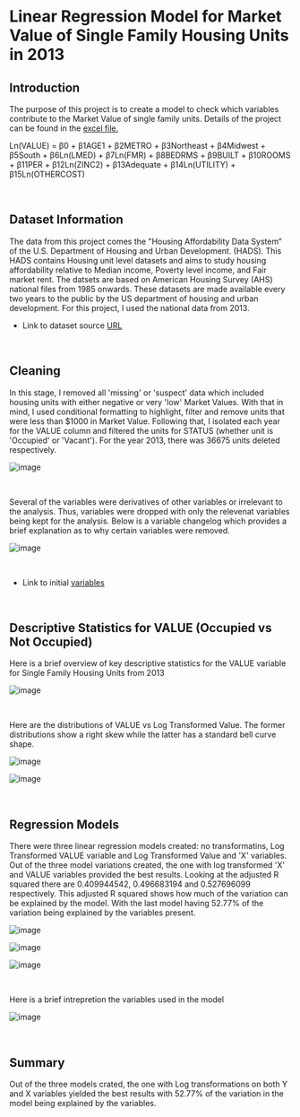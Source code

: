 # Linear Regression Model for Market Value of Single Family Housing Units in 2013 

## Introduction

The purpose of this project is to create a model to check which variables contribute to the Market Value of single family units.
Details of the project can be found in the [excel file.](https://github.com/awe-struck/Housing_Data/blob/main/Linear_Regression_Model/Linear%20Regression%20Model.xlsx)

Ln(VALUE) = β0 + β1AGE1 + β2METRO + β3Northeast  + β4Midwest + β5South + β6Ln(LMED) + β7Ln(FMR) + β8BEDRMS + β9BUILT + β10ROOMS + β11PER + β12Ln(ZINC2) + β13Adequate + β14Ln(UTILITY) + β15Ln(OTHERCOST)


<br />

## Dataset Information

The data from this project comes the "Housing Affordability Data System” of the U.S. Department of Housing and Urban Development. (HADS). This HADS contains Housing unit level datasets and aims to study housing affordability relative to Median income, Poverty level income, and Fair market rent. The datsets are based on American Housing Survey (AHS) national files from 1985 onwards. These datasets are made available every two years to the public by the US department of housing and urban development. For this project, I used the national data from 2013. 

- Link to dataset source [URL](https://www.huduser.gov/portal/datasets/hads/hads.html)


<br />

## Cleaning


In this stage, I removed all 'missing' or 'suspect' data which included housing units with either negative or very 'low' Market Values. With that in mind, 
I used conditional formatting to highlight, filter  and remove  units that were less than $1000 in Market Value. Following that, I isolated each year 
for the VALUE column and filtered the units for STATUS (whether unit is 'Occupied' or 'Vacant'). For the year 2013, there was 36675 units deleted respectively. 


![image](https://user-images.githubusercontent.com/115379520/202646011-a74fc8d3-58fb-4b57-a417-50c521d6438a.png)

<br />

Several of the variables were derivatives of other variables or irrelevant to the analysis. Thus, variables were dropped with only the relevenat variables being kept for the analysis. Below is a variable changelog which provides a brief explanation as to why certain variables were removed.

![image](https://user-images.githubusercontent.com/115379520/202646305-afee42b5-c7e3-42b4-9769-397bd755a938.png)

<br />

- Link to initial [variables](https://github.com/awe-struck/Housing_Data/blob/main/Occupied_versus_Unoccupied_Units/Variables%20List.docx)



<br />

## Descriptive Statistics for VALUE (Occupied vs Not Occupied)

Here is a brief overview of key descriptive statistics for the VALUE variable for Single Family Housing Units from 2013

![image](https://user-images.githubusercontent.com/115379520/202650136-cccf6bd7-e97d-403a-89f5-3a9823965fb2.png)

<br />

Here are the distributions of VALUE vs Log Transformed Value. The former distributions show a right skew while the latter has a standard bell curve shape.

![image](https://user-images.githubusercontent.com/115379520/202650288-ebddb73d-6312-4f8b-8a14-f91db3ac8ef7.png)

![image](https://user-images.githubusercontent.com/115379520/202650350-7d723d79-31f3-42ad-b986-24e4677e41b4.png)



<br />

## Regression Models


There were three linear regression models created: no transformatins, Log Transformed VALUE variable and Log Transformed Value and 'X' variables.
Out of the three model variations created, the one with log transformed 'X' and VALUE variables provided the best results. Looking at the adjusted R squared there are 0.409944542, 0.496683194 and 0.527696099 respectively. This adjusted R squared shows how much of the variation can be explained by the model. With the last model having 52.77% of the variation being explained by the variables present.




![image](https://user-images.githubusercontent.com/115379520/202651915-d493d8b0-1f7b-4b0c-8cfd-12c603915739.png)

![image](https://user-images.githubusercontent.com/115379520/202651990-71bbf16a-a3f3-4ffa-838e-fb4ba07277a9.png)

![image](https://user-images.githubusercontent.com/115379520/202652036-3cd0e1fb-c090-45f4-9c12-137ac0c8d88f.png)

<br />

Here is a brief intrepretion the variables used in the model

![image](https://user-images.githubusercontent.com/115379520/202651101-928e1b88-2919-45c3-8ab9-83091e9b6550.png)



<br />


## Summary

Out of the three models crated, the one with Log transformations on both Y and X variables yielded the best results with 52.77% of the variation in the model being explained by the variables.
